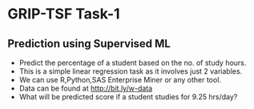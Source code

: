 # GRIP-TSF Task-1
## Prediction using Supervised ML
- Predict the percentage of a student based on the no. of study hours.
- This is a simple linear regression task as it involves just 2 variables.
- We can use R,Python,SAS Enterprise Miner or any other tool.
- Data can be found at http://bit.ly/w-data
- What will be predicted score if a student studies for 9.25 hrs/day?
